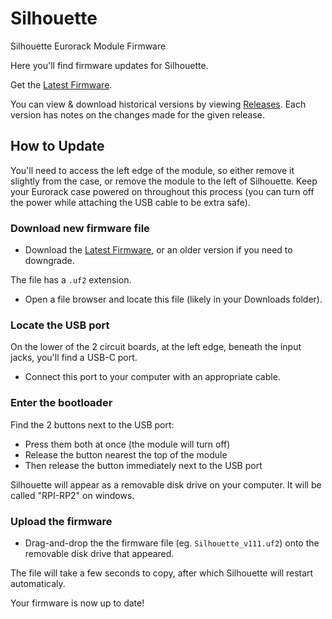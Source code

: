 # Silhouette
Silhouette Eurorack Module Firmware

Here you'll find firmware updates for Silhouette.

Get the [Latest Firmware](https://github.com/whimsicalraps/Silhouette/releases/latest).

You can view & download historical versions by viewing [Releases](https://github.com/whimsicalraps/Silhouette/releases). Each version has notes on the changes made for the given release.

## How to Update

You'll need to access the left edge of the module, so either remove it slightly from the case, or remove the module to the left of Silhouette.
Keep your Eurorack case powered on throughout this process (you can turn off the power while attaching the USB cable to be extra safe).

### Download new firmware file

* Download the [Latest Firmware](https://github.com/whimsicalraps/Silhouette/releases/latest), or an older version if you need to downgrade.

The file has a `.uf2` extension.

* Open a file browser and locate this file (likely in your Downloads folder).

### Locate the USB port

On the lower of the 2 circuit boards, at the left edge, beneath the input jacks, you'll find a USB-C port.

* Connect this port to your computer with an appropriate cable.

### Enter the bootloader
Find the 2 buttons next to the USB port:

* Press them both at once (the module will turn off)
* Release the button nearest the top of the module
* Then release the button immediately next to the USB port

Silhouette will appear as a removable disk drive on your computer. It will be called "RPI-RP2" on windows.

### Upload the firmware

* Drag-and-drop the the firmware file (eg. `Silhouette_v111.uf2`) onto the removable disk drive that appeared.

The file will take a few seconds to copy, after which Silhouette will restart automaticaly.

Your firmware is now up to date!
